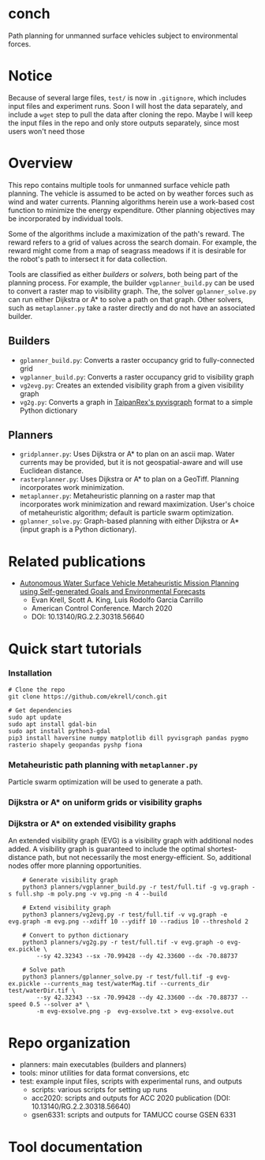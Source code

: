# conch
Path planning for unmanned surface vehicles subject to environmental forces. 

# Notice

Because of several large files, `test/` is now in `.gitignore`, which includes input files and experiment runs. 
Soon I will host the data separately, and include a `wget` step to pull the data after cloning the repo. 
Maybe I will keep the input files in the repo and only store outputs separately, since most users won't need those

# Overview

This repo contains multiple tools for unmanned surface vehicle path planning. 
The vehicle is assumed to be acted on by weather forces such as wind and water currents. 
Planning algorithms herein use a work-based cost function to minimize the energy expenditure. 
Other planning objectives may be incorporated by individual tools. 

Some of the algorithms include a maximization of the path's reward. The reward refers to a grid of values across the search domain.
For example, the reward might come from a map of seagrass meadows if it is desirable for the robot's path to intersect it for data collection. 

Tools are classified as either _builders_ or _solvers_, both being part of the planning process. For example, the builder `vgplanner_build.py` can be used to convert a raster map to visibility graph. The, the solver `gplanner_solve.py` can run either Dijkstra or A* to solve a path on that graph. Other solvers, such as `metaplanner.py` take a raster directly and do not have an associated builder. 

## Builders

- `gplanner_build.py`: Converts a raster occupancy grid to fully-connected grid
- `vgplanner_build.py`: Converts a raster occupancy grid to visibility graph
- `vg2evg.py`: Creates an extended visibility graph from a given visibility graph
- `vg2g.py`: Converts a graph in [TaipanRex's pyvisgraph](https://github.com/TaipanRex/pyvisgraph) format to a simple Python dictionary

## Planners

- `gridplanner.py`: Uses Dijkstra or A* to plan on an ascii map. Water currents may be provided, but it is not geospatial-aware and will use Euclidean distance.
- `rasterplanner.py`: Uses Dijkstra or A* to plan on a GeoTiff. Planning incorporates work minimization.
- `metaplanner.py`: Metaheuristic planning on a raster map that incorporates work minimization and reward maximization. User's choice of metaheuristic algorithm; default is particle swarm optimization. 
- `gplanner_solve.py`: Graph-based planning with either Dijkstra or A* (input graph is a Python dictionary).

# Related publications

- [Autonomous Water Surface Vehicle Metaheuristic Mission Planning using Self-generated Goals and Environmental Forecasts](https://www.researchgate.net/publication/340066053_Autonomous_Water_Surface_Vehicle_Metaheuristic_Mission_Planning_using_Self-generated_Goals_and_Environmental_Forecasts)
    - Evan Krell, Scott A. King, Luis Rodolfo Garcia Carrillo
    - American Control Conference. March 2020
    - DOI: 10.13140/RG.2.2.30318.56640

# Quick start tutorials

### Installation

    # Clone the repo
    git clone https://github.com/ekrell/conch.git
    
    # Get dependencies
    sudo apt update
    sudo apt install gdal-bin
    sudo apt install python3-gdal
    pip3 install haversine numpy matplotlib dill pyvisgraph pandas pygmo rasterio shapely geopandas pyshp fiona

### Metaheuristic path planning with `metaplanner.py`

Particle swarm optimization will be used to generate a path.

### Dijkstra or A* on uniform grids or visibility graphs

### Dijkstra or A* on extended visibility graphs

An extended visibility graph (EVG) is a visibility graph with additional nodes added. A visibility graph is guaranteed to include the optimal shortest-distance path, but not necessarily the most energy-efficient. So, additional nodes offer more planning opportunities. 

        # Generate visibility graph
        python3 planners/vgplanner_build.py -r test/full.tif -g vg.graph -s full.shp -m poly.png -v vg.png -n 4 --build

        # Extend visibility graph
        python3 planners/vg2evg.py -r test/full.tif -v vg.graph -e evg.graph -m evg.png --xdiff 10 --ydiff 10 --radius 10 --threshold 2

        # Convert to python dictionary
        python3 planners/vg2g.py -r test/full.tif -v evg.graph -o evg-ex.pickle \
            --sy 42.32343 --sx -70.99428 --dy 42.33600 --dx -70.88737

        # Solve path
        python3 planners/gplanner_solve.py -r test/full.tif -g evg-ex.pickle --currents_mag test/waterMag.tif --currents_dir test/waterDir.tif \
            --sy 42.32343 --sx -70.99428 --dy 42.33600 --dx -70.88737 --speed 0.5 --solver a* \
            -m evg-exsolve.png -p  evg-exsolve.txt > evg-exsolve.out



# Repo organization

- planners: main executables (builders and planners)
- tools: minor utilities for data format conversions, etc
- test: example input files, scripts with experimental runs, and outputs
    - scripts: various scripts for setting up runs
    - acc2020: scripts and outputs for ACC 2020 publication (DOI: 10.13140/RG.2.2.30318.56640)
    - gsen6331: scripts and outputs for TAMUCC course GSEN 6331

# Tool documentation






